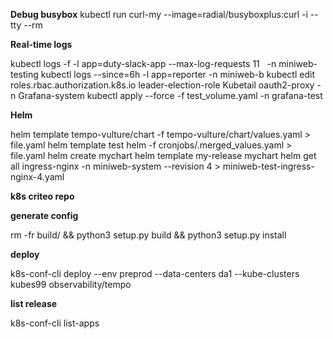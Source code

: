 
**Debug busybox**
kubectl run curl-my --image=radial/busyboxplus:curl -i --tty --rm

**Real-time logs**

kubectl logs -f -l app=duty-slack-app --max-log-requests 11   -n miniweb-testing
kubectl logs --since=6h -l app=reporter -n miniweb-b
kubectl edit roles.rbac.authorization.k8s.io leader-election-role
Kubetail oauth2-proxy -n Grafana-system
kubectl apply --force -f test_volume.yaml -n grafana-test

**Helm**

helm template tempo-vulture/chart -f tempo-vulture/chart/values.yaml > file.yaml
helm template test helm -f cronjobs/.merged_values.yaml > file.yaml
helm create mychart
helm template my-release mychart
helm get all ingress-nginx -n miniweb-system --revision 4 > miniweb-test-ingress-nginx-4.yaml

**k8s criteo repo**

**generate config**

rm -fr build/ && python3 setup.py build && python3 setup.py install
  
**deploy**

k8s-conf-cli deploy --env preprod --data-centers da1 --kube-clusters kubes99 observability/tempo
  
**list release**

k8s-conf-cli list-apps